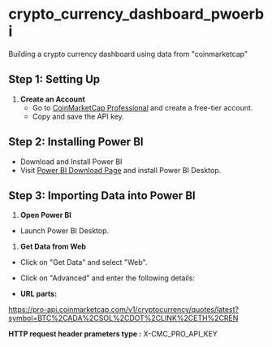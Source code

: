 # crypto_currency_dashboard_pwoerbi
Building a crypto currency dashboard using data from "coinmarketcap"
## **Step 1: Setting Up**

1. **Create an Account**
    - Go to [CoinMarketCap Professional](https://pro.coinmarketcap.com/account) and create a free-tier account.
    - Copy and save the API key.

## **Step 2: Installing Power BI**

- Download and Install Power BI
- Visit [Power BI Download Page](https://powerbi.microsoft.com/en-us/downloads/) and install Power BI Desktop.

## **Step 3: Importing Data into Power BI**

1. **Open Power BI**
- Launch Power BI Desktop.
1. **Get Data from Web**
- Click on "Get Data" and select "Web".
- Click on "Advanced" and enter the following details:

- **URL parts:**

https://pro-api.coinmarketcap.com/v1/cryptocurrency/quotes/latest?symbol=BTC%2CADA%2CSOL%2CDOT%2CLINK%2CETH%2CREN

**HTTP request header prameters type :** X-CMC_PRO_API_KEY


